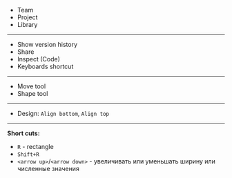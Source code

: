 - Team
- Project
- Library
----------------------------------------------
- Show version history
- Share
- Inspect (Code)
- Keyboards shortcut
----------------------------------------------
- Move tool
- Shape tool
----------------------------------------------
- Design: `Align bottom`, `Align top`
----------------------------------------------
**Short cuts:**
- `R` - rectangle
- `Shift+R`
- `<arrow up>`/`<arrow down>` - увеличивать или уменьшать ширину или численные значения
